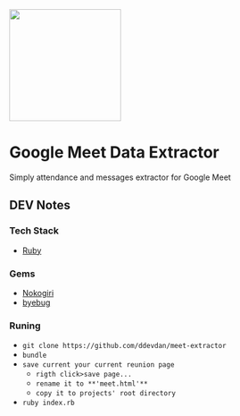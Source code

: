 <img src="assets/icon.png" width="200">

# Google Meet Data Extractor

Simply attendance and messages extractor for Google Meet

## **DEV Notes**

### **Tech Stack**

- [Ruby](https://www.ruby-lang.org/)

### Gems

- [Nokogiri](https://nokogiri.org/)
- [byebug](https://github.com/deivid-rodriguez/byebug)

### Runing

- `git clone https://github.com/ddevdan/meet-extractor`
- `bundle`
- `save current your current reunion page`
    - `rigth click>save page...`
    - `rename it to **'meet.html'**`
    - `copy it to projects' root directory`
- `ruby index.rb`
